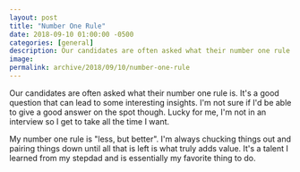 ```yaml
---
layout: post
title: "Number One Rule"
date: 2018-09-10 01:00:00 -0500
categories: [general]
description: Our candidates are often asked what their number one rule is. It's a good question that can lead to some interesting insights, given the answerer has enough time to think about it. Here's mine.
image: 
permalink: archive/2018/09/10/number-one-rule
---
```


Our candidates are often asked what their number one rule is. It's a good question that can lead to some interesting insights. I'm not sure if I'd be able to give a good answer on the spot though. Lucky for me, I'm not in an interview so I get to take all the time I want.

My number one rule is "less, but better". I'm always chucking things out and pairing things down until all that is left is what truly adds value. It's a talent I learned from my stepdad and is essentially my favorite thing to do.